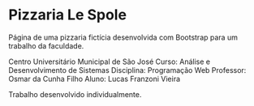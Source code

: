 # Pizzaria Le Spole
Página de uma pizzaria fictícia desenvolvida com Bootstrap para um trabalho da faculdade.

Centro Universitário Municipal de São José
Curso: Análise e Desenvolvimento de Sistemas
Disciplina: Programação Web
Professor: Osmar da Cunha Filho
Aluno: Lucas Franzoni Vieira

Trabalho desenvolvido individualmente.
